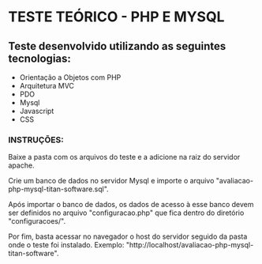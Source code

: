 # TESTE TEÓRICO - PHP E MYSQL

## Teste desenvolvido utilizando as seguintes tecnologias:
* Orientação a Objetos com PHP
* Arquitetura MVC
* PDO
* Mysql
* Javascript
* CSS

### INSTRUÇÕES:
Baixe a pasta com os arquivos do teste e a adicione na raiz do servidor apache.

Crie um banco de dados no servidor Mysql e importe o arquivo "avaliacao-php-mysql-titan-software.sql".

Após importar o banco de dados, os dados de acesso à esse banco devem ser definidos no arquivo "configuracao.php" que fica dentro do diretório "configuracoes/".

Por fim, basta acessar no navegador o host do servidor seguido da pasta onde o teste foi instalado. Exemplo: "http://localhost/avaliacao-php-mysql-titan-software".